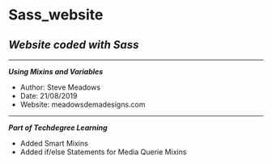 # Sass_website
 <h2><em>Website coded with Sass</em></h2>
<hr>

<i><strong>Using Mixins and Variables</i></strong>

 * Author: Steve Meadows
 * Date: 21/08/2019
 * Website: meadowsdemadesigns.com

 <hr>
 
 <i><strong>Part of Techdegree Learning</i></strong>

 * Added Smart Mixins
 * Added if/else Statements for Media Querie Mixins
